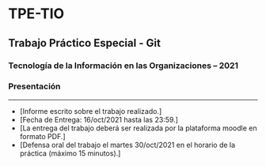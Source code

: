 # TPE-TIO

## Trabajo Práctico Especial - Git
### Tecnología de la Información en las Organizaciones – 2021

### Presentación
--------------------------------

* [Informe escrito sobre el trabajo realizado.]
* [Fecha de Entrega: 16/oct/2021 hasta las 23:59.]
* [La entrega del trabajo deberá ser realizada por la plataforma moodle en formato PDF.]
* [Defensa oral del trabajo el martes 30/oct/2021 en el horario de la práctica (máximo 15 minutos).]
